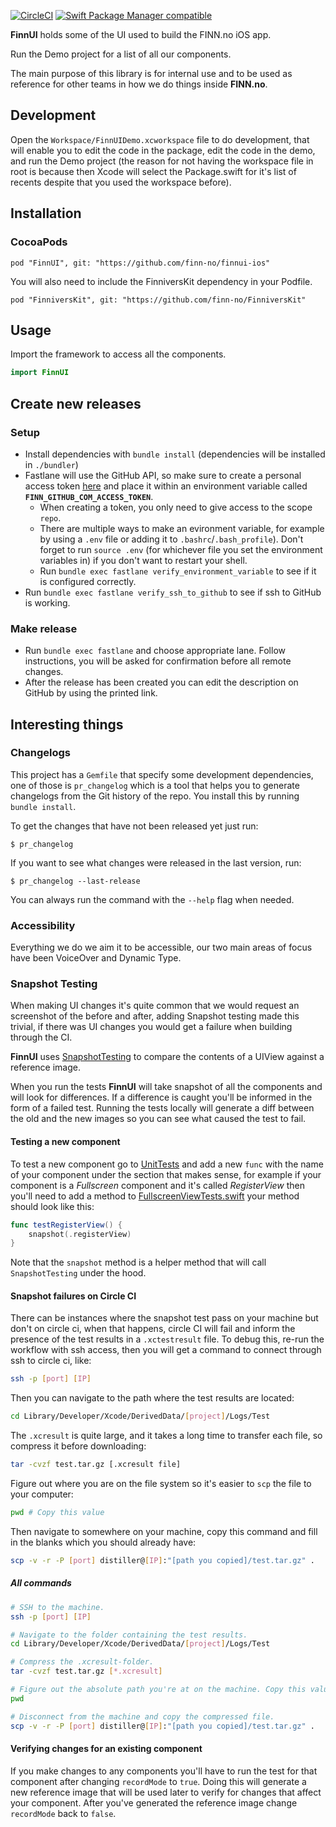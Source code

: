 
[![CircleCI](https://img.shields.io/circleci/project/github/finn-no/finnui-ios/master.svg)](https://circleci.com/gh/finn-no/finnui-ios/tree/master)
[![Swift Package Manager compatible](https://img.shields.io/badge/Swift%20Package%20Manager-compatible-brightgreen.svg)](https://github.com/apple/swift-package-manager)

**FinnUI** holds some of the UI used to build the FINN.no iOS app.

Run the Demo project for a list of all our components.

The main purpose of this library is for internal use and to be used as reference for other teams in how we do things inside **FINN.no**.

## Development
Open the `Workspace/FinnUIDemo.xcworkspace` file to do development, that will enable you to edit the code in the package, edit the code in the demo, and run the Demo project (the reason for not having the workspace file in root is because then Xcode will select the Package.swift for it's list of recents despite that you used the workspace before).

## Installation

### CocoaPods

```
pod "FinnUI", git: "https://github.com/finn-no/finnui-ios"
```

You will also need to include the FinniversKit dependency in your Podfile.
```
pod "FinniversKit", git: "https://github.com/finn-no/FinniversKit"
```

## Usage

Import the framework to access all the components.

```swift
import FinnUI
```

## Create new releases

### Setup
- Install dependencies with `bundle install` (dependencies will be installed in `./bundler`)
- Fastlane will use the GitHub API, so make sure to create a personal access token [here](https://github.com/settings/tokens) and place it within an environment variable called **`FINN_GITHUB_COM_ACCESS_TOKEN`**.
  - When creating a token, you only need to give access to the scope `repo`.
  - There are multiple ways to make an evironment variable, for example by using a `.env` file or adding it to `.bashrc`/`.bash_profile`). Don't forget to run `source .env` (for whichever file you set the environment variables in) if you don't want to restart your shell.
  - Run `bundle exec fastlane verify_environment_variable` to see if it is configured correctly.
- Run `bundle exec fastlane verify_ssh_to_github` to see if ssh to GitHub is working.

### Make release
- Run `bundle exec fastlane` and choose appropriate lane. Follow instructions, you will be asked for confirmation before all remote changes.
- After the release has been created you can edit the description on GitHub by using the printed link.


## Interesting things

### Changelogs

This project has a `Gemfile` that specify some development dependencies, one of those is `pr_changelog` which is a tool that helps you to generate changelogs from the Git history of the repo. You install this by running `bundle install`.

To get the changes that have not been released yet just run:

```
$ pr_changelog
```

If you want to see what changes were released in the last version, run:

```
$ pr_changelog --last-release
```

You can always run the command with the `--help` flag when needed.

### Accessibility

Everything we do we aim it to be accessible, our two main areas of focus have been VoiceOver and Dynamic Type.

### Snapshot Testing

When making UI changes it's quite common that we would request an screenshot of the before and after, adding Snapshot testing made this trivial, if there was UI changes you would get a failure when building through the CI.

**FinnUI** uses [SnapshotTesting](https://github.com/pointfreeco/swift-snapshot-testing) to compare the contents of a UIView against a reference image.

When you run the tests **FinnUI** will take snapshot of all the components and will look for differences. If a difference is caught you'll be informed in the form of a failed test. Running the tests locally will generate a diff between the old and the new images so you can see what caused the test to fail.

#### Testing a new component

To test a new component go to [UnitTests](UnitTests) and add a new `func` with the name of your component under the section that makes sense, for example if your component is a _Fullscreen_ component and it's called _RegisterView_ then you'll need to add a method to [FullscreenViewTests.swift](UnitTests/FullscreenViewTests.swift) your method should look like this:

```swift
func testRegisterView() {
    snapshot(.registerView)
}
```

Note that the `snapshot` method is a helper method that will call `SnapshotTesting` under the hood.

#### Snapshot failures on Circle CI

There can be instances where the snapshot test pass on your machine but don't on circle ci, when that happens, circle CI will fail and inform the presence of the test results in a `.xctestresult` file. To debug this, re-run the workflow with ssh access, then you will get a command to connect through ssh to circle ci, like:

```sh
ssh -p [port] [IP]
```

Then you can navigate to the path where the test results are located:

```sh
cd Library/Developer/Xcode/DerivedData/[project]/Logs/Test
```

The `.xcresult` is quite large, and it takes a long time to transfer each file, so compress it before downloading:

```sh
tar -cvzf test.tar.gz [.xcresult file]
```

Figure out where you are on the file system so it's easier to `scp` the file to your computer:

```sh
pwd # Copy this value
```

Then navigate to somewhere on your machine, copy this command and fill in the blanks which you should already have:
```sh
scp -v -r -P [port] distiller@[IP]:"[path you copied]/test.tar.gz" .
```

##### All commands
```sh
# SSH to the machine.
ssh -p [port] [IP]

# Navigate to the folder containing the test results.
cd Library/Developer/Xcode/DerivedData/[project]/Logs/Test

# Compress the .xcresult-folder.
tar -cvzf test.tar.gz [*.xcresult]

# Figure out the absolute path you're at on the machine. Copy this value.
pwd

# Disconnect from the machine and copy the compressed file.
scp -v -r -P [port] distiller@[IP]:"[path you copied]/test.tar.gz" .
```

#### Verifying changes for an existing component

If you make changes to any components you'll have to run the test for that component after changing `recordMode` to `true`. Doing this will generate a new reference image that will be used later to verify for changes that affect your component. After you've generated the reference image change `recordMode` back to `false`.

